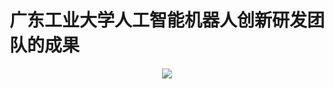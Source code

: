 # 广东工业大学人工智能机器人创新研发团队的成果


<p align="center">
<img src="https://capsule-render.vercel.app/api?type=waving&height=300&color=gradient&text=欢迎查看我们团队的成就" />
</p>
